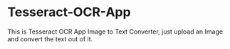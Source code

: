# Tesseract-OCR-App
This is Tesseract OCR App Image to Text Converter, just upload an Image and convert the text out of it.
